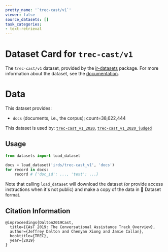 ```yaml
---
pretty_name: '`trec-cast/v1`'
viewer: false
source_datasets: []
task_categories:
- text-retrieval
---
```


# Dataset Card for `trec-cast/v1`

The `trec-cast/v1` dataset, provided by the [ir-datasets](https://ir-datasets.com/) package.
For more information about the dataset, see the [documentation](https://ir-datasets.com/trec-cast#trec-cast/v1).

# Data

This dataset provides:
 - `docs` (documents, i.e., the corpus); count=38,622,444


This dataset is used by: [`trec-cast_v1_2020`](https://huggingface.co/datasets/irds/trec-cast_v1_2020), [`trec-cast_v1_2020_judged`](https://huggingface.co/datasets/irds/trec-cast_v1_2020_judged)


## Usage

```python
from datasets import load_dataset

docs = load_dataset('irds/trec-cast_v1', 'docs')
for record in docs:
    record # {'doc_id': ..., 'text': ...}

```

Note that calling `load_dataset` will download the dataset (or provide access instructions when it's not public) and make a copy of the
data in 🤗 Dataset format.

## Citation Information

```
@inproceedings{Dalton2019Cast,
  title={CAsT 2019: The Conversational Assistance Track Overview},
  author={Jeffrey Dalton and Chenyan Xiong and Jamie Callan},
  booktitle={TREC},
  year={2019}
}
```
